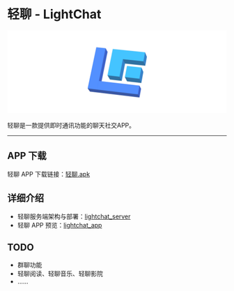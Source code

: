 # 轻聊 - LightChat

![lightchat.png](lightchat.png)

轻聊是一款提供即时通讯功能的聊天社交APP。

---

## APP 下载
轻聊 APP 下载链接：[轻聊.apk](https://pan.xunlei.com/s/VNKYt2mbHm-g19zWBYnm63LsA1?pwd=ng98)

## 详细介绍
* 轻聊服务端架构与部署：[lightchat_server](lightchat_server)
* 轻聊 APP 预览：[lightchat_app](lightchat_app)

## TODO
* 群聊功能
* 轻聊阅读、轻聊音乐、轻聊影院
* ......
